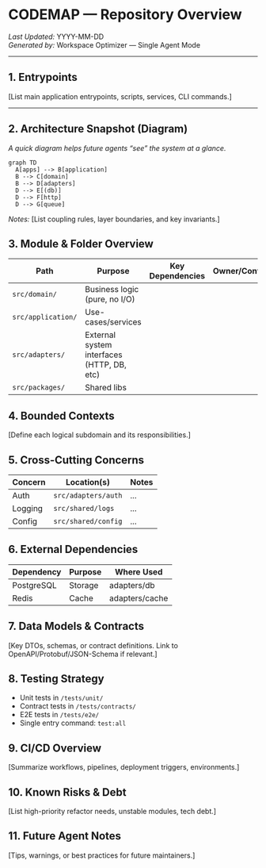 # CODEMAP — Repository Overview

_Last Updated:_ YYYY-MM-DD  
_Generated by:_ Workspace Optimizer — Single Agent Mode

---

## 1. Entrypoints

[List main application entrypoints, scripts, services, CLI commands.]

---

## 2. Architecture Snapshot (Diagram)

_A quick diagram helps future agents “see” the system at a glance._

```mermaid
graph TD
  A[apps] --> B[application]
  B --> C[domain]
  B --> D[adapters]
  D --> E[(db)]
  D --> F[http]
  D --> G[queue]
```

_Notes:_ [List coupling rules, layer boundaries, and key invariants.]

## 3. Module & Folder Overview

| Path               | Purpose                                    | Key Dependencies | Owner/Contact |
| ------------------ | ------------------------------------------ | ---------------- | ------------- |
| `src/domain/`      | Business logic (pure, no I/O)              |                  |               |
| `src/application/` | Use-cases/services                         |                  |               |
| `src/adapters/`    | External system interfaces (HTTP, DB, etc) |                  |               |
| `src/packages/`    | Shared libs                                |                  |               |

## 4. Bounded Contexts

[Define each logical subdomain and its responsibilities.]

## 5. Cross-Cutting Concerns

| Concern | Location(s)         | Notes |
| ------- | ------------------- | ----- |
| Auth    | `src/adapters/auth` | ...   |
| Logging | `src/shared/logs`   | ...   |
| Config  | `src/shared/config` | ...   |

## 6. External Dependencies

| Dependency | Purpose | Where Used     |
| ---------- | ------- | -------------- |
| PostgreSQL | Storage | adapters/db    |
| Redis      | Cache   | adapters/cache |

## 7. Data Models & Contracts

[Key DTOs, schemas, or contract definitions. Link to OpenAPI/Protobuf/JSON-Schema if relevant.]

## 8. Testing Strategy

- Unit tests in `/tests/unit/`
- Contract tests in `/tests/contracts/`
- E2E tests in `/tests/e2e/`
- Single entry command: `test:all`

## 9. CI/CD Overview

[Summarize workflows, pipelines, deployment triggers, environments.]

## 10. Known Risks & Debt

[List high-priority refactor needs, unstable modules, tech debt.]

## 11. Future Agent Notes

[Tips, warnings, or best practices for future maintainers.]
